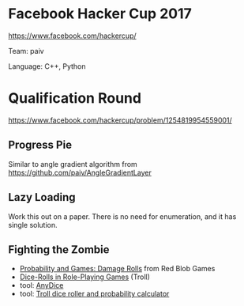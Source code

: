 
Facebook Hacker Cup 2017
========================

https://www.facebook.com/hackercup/

Team: paiv

Language: C++, Python


# Qualification Round

https://www.facebook.com/hackercup/problem/1254819954559001/

## Progress Pie

Similar to angle gradient algorithm from https://github.com/paiv/AngleGradientLayer


## Lazy Loading

Work this out on a paper. There is no need for enumeration, and it has single solution.


## Fighting the Zombie

* [Probability and Games: Damage Rolls](http://www.redblobgames.com/articles/probability/damage-rolls.html) from Red Blob Games
* [Dice-Rolls in Role-Playing Games](http://www.diku.dk/~torbenm/Troll/RPGdice.pdf) (Troll)
* tool: [AnyDice](http://anydice.com/)
* tool: [Troll dice roller and probability calculator](http://topps.diku.dk/torbenm/troll.msp)
